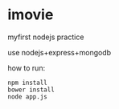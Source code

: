 # imovie

myfirst nodejs practice

use nodejs+express+mongodb

how to run:
```shell
npm install
bower install
node app.js
```